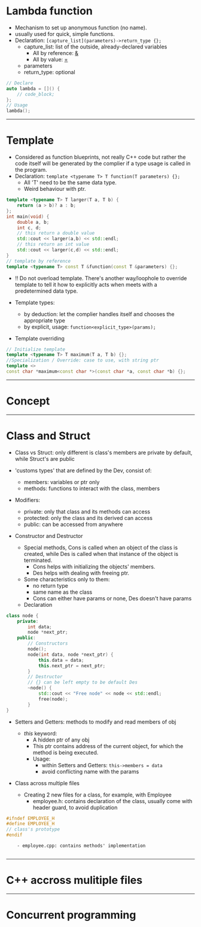 # Lambda function
- Mechanism to set up anonymous function (no name).
- usually used for quick, simple functions.
- Declaration: `[capture_list](parameters)->return_type {};`
	- capture_list: list of the outside, already-declared variables
		- All by reference: [&](params)
		- All by value: [=](params)
	- parameters
	- return_type: optional
``` cpp
// Declare
auto lambda = []() {
	// code_block;
};
// Usage
lambda();
```

---
# Template
- Considered as function blueprints, not really C++ code but rather the code itself will be generated by the complier if a type usage is called in the program.
- Declaration: `template <typename T> T function(T parameters) {};`
	- All 'T' need to be the same data type.
	- Weird behaviour with ptr.
``` cpp
template <typename T> T larger(T a, T b) {
	return (a > b)? a : b;
};
int main(void) {
	double a, b;
	int c, d;
	// this return a double value
	std::cout << larger(a,b) << std::endl;
	// this return an int value
	std::cout << larger(c,d) << std::endl;
}
// template by reference
template <typename T> const T &function(const T &parameters) {};
```
- !! Do not overload template. There's another way/loophole to override template to tell it how to explicitly acts when meets with a predetermined data type.

- Template types:
	- by deduction: let the complier handles itself and chooses the appropriate type
	- by explicit, usage: `function<explicit_type>(params);`

- Template overriding
``` cpp
// Initialize template
template <typename T> T maximum(T a, T b) {};
//Specialization / Override: case to use, with string ptr
template <>
const char *maximum<const char *>(const char *a, const char *b) {};
```

---
# Concept

---
# Class and Struct
- Class vs Struct: only different is class's members are private by default, while Struct's are public

- 'customs types' that are defined by the Dev, consist of:
	- members: variables or ptr only
	- methods: functions to interact with the class, members

- Modifiers:
	- private: only that class and its methods can access
	- protected: only the class and its derived can access
	- public: can be accessed from anywhere

- Constructor and Destructor
	- Special methods, Cons is called when an object of the class is created, while Des is called when that instance of the object is terminated.
		- Cons helps with initializing the objects' members.
		- Des helps with dealing with freeing ptr.
	- Some characteristics only to them:
		- no return type
		- same name as the class
		- Cons can either have params or none, Des doesn't have params
	- Declaration

``` cpp
class node {
	private:
		int data;
		node *next_ptr;
	public:
		// Constructors
		node();
		node(int data, node *next_ptr) {
			this.data = data;
			this.next_ptr = next_ptr;
		}
		// Destructor
		// {} can be left empty to be default Des
		~node() {
			std::cout << "Free node" << node << std::endl;
			free(node);
		}
}
```

- Setters and Getters: methods to modify and read members of obj
	- *this* keyword:
		- A hidden ptr of any obj
		- This ptr contains address of the current object, for which the method is being executed.
		- Usage:
			- within Setters and Getters: `this->members = data`
			- avoid conflicting name with the params

- Class across multiple files
	- Creating 2 new files for a class, for example, with Employee
		- employee.h: contains declaration of the class, usually come with header guard, to avoid duplication
``` cpp
#ifndef EMPLOYEE_H
#define EMPLOYEE_H
// class's prototype
#endif
```
		- employee.cpp: contains methods' implementation
``` cpp
```

---
# C++ accross mulitiple files

---
# Concurrent programming

